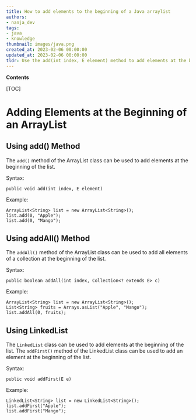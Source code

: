 ```yaml
---
title: How to add elements to the beginning of a Java arraylist
authors:
- nanja_dev
tags:
- java
- knowledge
thumbnail: images/java.png
created_at: 2023-02-06 00:00:00
updated_at: 2023-02-06 00:00:00
tldr: Use the add(int index, E element) method to add elements at the beginning of an ArrayList.
---
```


**Contents**

[TOC]

# Adding Elements at the Beginning of an ArrayList

## Using add() Method
The `add()` method of the ArrayList class can be used to add elements at the beginning of the list. 

Syntax:
```
public void add(int index, E element)
```

Example:
```
ArrayList<String> list = new ArrayList<String>();
list.add(0, "Apple");
list.add(0, "Mango");
```

## Using addAll() Method
The `addAll()` method of the ArrayList class can be used to add all elements of a collection at the beginning of the list.

Syntax:
```
public boolean addAll(int index, Collection<? extends E> c)
```

Example:
```
ArrayList<String> list = new ArrayList<String>();
List<String> fruits = Arrays.asList("Apple", "Mango");
list.addAll(0, fruits);
```

## Using LinkedList
The `LinkedList` class can be used to add elements at the beginning of the list. The `addFirst()` method of the LinkedList class can be used to add an element at the beginning of the list.

Syntax:
```
public void addFirst(E e)
```

Example:
```
LinkedList<String> list = new LinkedList<String>();
list.addFirst("Apple");
list.addFirst("Mango");
```

